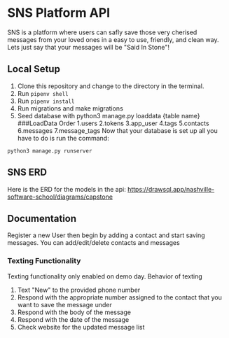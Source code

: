 # SNS Platform API

SNS is a platform where users can safly save those very cherised messages from your loved ones in a easy to use, friendly, and clean way.
Lets just say that your messages will be "Said In Stone"!
## Local Setup

1. Clone this repository and change to the directory in the terminal.
2. Run `pipenv shell`
3. Run `pipenv install`
4. Run migrations and make migrations
5. Seed database with python3 manage.py loaddata {table name}
###LoadData Order
1.users
2.tokens
3.app_user
4.tags
5.contacts
6.messages
7.message_tags
Now that your database is set up all you have to do is run the command:

```
python3 manage.py runserver
```

## SNS ERD

Here is the ERD for the models in the api: https://drawsql.app/nashville-software-school/diagrams/capstone

## Documentation

Register a new User then begin by adding a contact and start saving messages.
You can add/edit/delete contacts and messages
### Texting Functionality
Texting functionality only enabled on demo day.
Behavior of texting
1. Text "New" to the provided phone number
2. Respond with the appropriate number assigned to the contact that you want to save the message under
3. Respond with the body of the message
4. Respond with the date of the message
5. Check website for the updated message list
